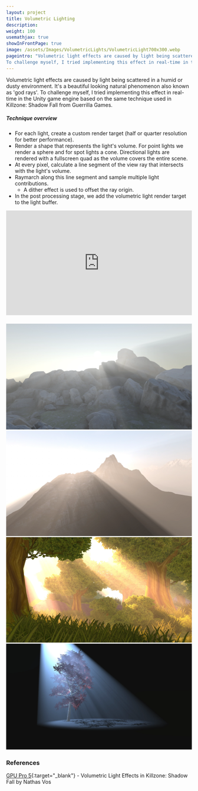 ```yaml
---
layout: project
title: Volumetric Lighting
description:
weight: 100
usemathjax: true
showInFrontPage: true
image: /assets/Images/VolumetricLights/VolumetricLight700x300.webp
pageintro: "Volumetric light effects are caused by light being scattered in a humid or dusty environment. It's a beautiful looking natural phenomenon also known as 'god rays'.
To challenge myself, I tried implementing this effect in real-time in the Unity game engine."
---
```


Volumetric light effects are caused by light being scattered in a humid or dusty environment. It's a beautiful looking natural phenomenon also known as 'god rays'.
To challenge myself, I tried implementing this effect in real-time in the Unity game engine based on the same technique used in Killzone: Shadow Fall from Guerrilla Games.

##### Technique overview

- For each light, create a custom render target (half or quarter resolution for better performance).
- Render a shape that represents the light's volume. For point lights we render a sphere and for spot lights a cone. Directional lights are rendered with a fullscreen quad as the volume covers the entire scene.
- At every pixel, calculate a line segment of the view ray that intersects with the light's volume.
- Raymarch along this line segment and sample multiple light contributions.
  - A dither effect is used to offset the ray origin.
- In the post processing stage, we add the volumetric light render target to the light buffer.


<div class="row">
        <div class="col-lg-6">
            <div style='position:relative; padding-bottom:calc(56.25%); margin-bottom:1.5rem;rounded mb-4'>
                <iframe src='https://gfycat.com/ifr/SlushyBreakableDunlin' frameborder='0' scrolling='yes' width='100%'
                        height='100%' style='position:absolute;top:0;left:0;' allowfullscreen></iframe>
            </div>
        </div>
        <div class="col-lg-6">
        </div>
        <div class="col-lg-6">
            <img class="img-fluid rounded mb-4" src="/assets/Images/VolumetricLights/VolumetricLight1900x1080.webp" alt="">
        </div>
        <div class="col-lg-6">
            <img class="img-fluid rounded mb-4" src="/assets/Images/VolumetricLights/VolumetricLight1900x1080_2.webp" alt="">
        </div>
        <div class="col-lg-6">
            <img class="img-fluid rounded mb-4" src="/assets/Images/VolumetricLights/VolumetricLight1900x1080_3.webp" alt="">
        </div>
        <div class="col-lg-6">
            <img class="img-fluid rounded mb-4" src="/assets/Images/VolumetricLights/VolumetricLight1900x1080_4.webp" alt="">
        </div>
    </div>

### References
[GPU Pro 5](https://www.amazon.com/GPU-Pro-Advanced-Rendering-Techniques/dp/1482208636){:target="_blank"} - Volumetric Light Effects in Killzone: Shadow Fall by Nathas Vos
